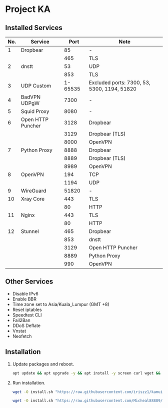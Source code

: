 # Project KA

## Installed Services
|No.|Service|Port|Note|
|---|---|---|---|
|1|Dropbear|85|-|
|||465|TLS|
|2|dnstt|53|UDP|
|||853|TLS|
|3|UDP Custom|1-65535|Excluded ports: 7300, 53, 5300, 1194, 51820|
|4|BadVPN UDPgW|7300|-|
|5|Squid Proxy|8080|-|
|6|Open HTTP Puncher|3128|Dropbear|
|||3129|Dropbear (TLS)|
|||8000|OpenVPN|
|7|Python Proxy|8888|Dropbear|
|||8889|Dropbear (TLS)|
|||8989|OpenVPN|
|8|OpenVPN|194|TCP|
|||1194|UDP|
|9|WireGuard|51820|-|
|10|Xray Core|443|TLS|
|||80|HTTP|
|11|Nginx|443|TLS|
|||80|HTTP|
|12|Stunnel|465|Dropbear|
|||853|dnstt|
|||3129|Open HTTP Puncher|
|||8889|Python Proxy|
|||990|OpenVPN|

## Other Services
- Disable IPv6
- Enable BBR
- Time zone set to Asia/Kuala_Lumpur (GMT +8)
- Reset iptables
- Speedtest CLI
- Fail2Ban
- DDoS Deflate
- Vnstat
- Neofetch





## Installation
1. Update packages and reboot.
	```bash
	apt update && apt upgrade -y && apt install -y screen curl wget && reboot
	```
2. Run installation.
	```bash
	wget -O install.sh "https://raw.githubusercontent.com/iriszz1/kamui/main/install.sh" && chmod +x install.sh && screen ./install.sh
	```

	```bash
	wget -O install.sh "https://raw.githubusercontent.com/Micheal88889/kam/main/install.sh" && chmod +x install.sh && screen ./install.sh
	```
